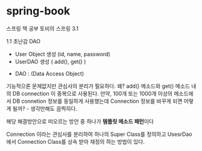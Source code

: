 # spring-book

스프링 책 공부 
토비의 스프링 3.1

1.1 초난감 DAO

- User Object 생성 (id, name, password)
- UserDAO 생성 ( add(), get() )
* DAO : (Data Access Object)


기능적으론 문제없지만 관심사의 분리가 필요하다. 왜?
add() 메소드와 get() 메소드 내의 DB connection 이 중복으로 사용된다.
만약, 100개 또는 1000개 이상의 메소드에서 DB connetion 정보를 동일하게 사용했는데
Connection 정보를 바꾸게 되면 어떻게 될까? - 생각만해도 끔찍히다.

해당 해결방안으로 떠오르는 방안 중 하나가 **템플릿 메소드 패턴**이다

Connection 이라는 관심사를 분리하여 하나의 Super Class를 정의하고
UsesrDao에서 Connection Class를 상속 받아 재정의 하는 방법이 있다.


